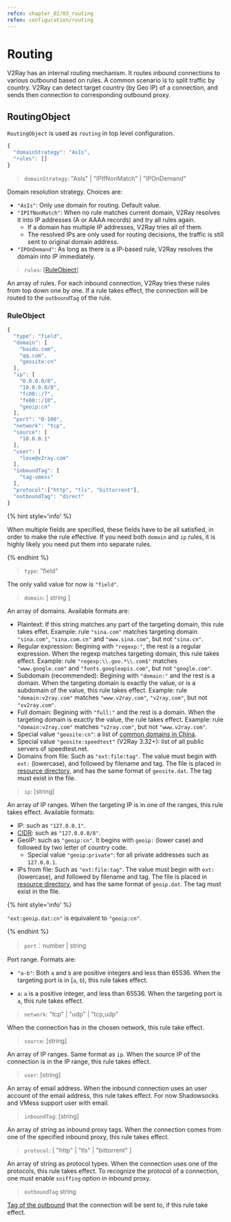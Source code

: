 ```yaml
---
refcn: chapter_02/03_routing
refen: configuration/routing
---
```

# Routing

V2Ray has an internal routing mechanism. It routes inbound connections to various outbound based on rules. A common scenario is to split traffic by country. V2Ray can detect target country (by Geo IP) of a connection, and sends then connection to corresponding outbound proxy.

## RoutingObject

`RoutingObject` is used as `routing` in top level configuration.

```javascript
{
  "domainStrategy": "AsIs",
  "rules": []
}
```

> `domainStrategy`: "AsIs" | "IPIfNonMatch" | "IPOnDemand"

Domain resolution strategy. Choices are:

* `"AsIs"`: Only use domain for routing. Default value.
* `"IPIfNonMatch"`: When no rule matches current domain, V2Ray resolves it into IP addresses (A or AAAA records) and try all rules again. 
  * If a domain has multiple IP addresses, V2Ray tries all of them.
  * The resolved IPs are only used for routing decisions, the traffic is still sent to original domain address.
* `"IPOnDemand"`: As long as there is a IP-based rule, V2Ray resolves the domain into IP immediately.

> `rules`: \[[RuleObject](#ruleobject)\]

An array of rules. For each inbound connection, V2Ray tries these rules from top down one by one. If a rule takes effect, the connection will be routed to the `outboundTag` of the rule.

### RuleObject

```javascript
{
  "type": "field",
  "domain": [
    "baidu.com",
    "qq.com",
    "geosite:cn"
  ],
  "ip": [
    "0.0.0.0/8",
    "10.0.0.0/8",
    "fc00::/7",
    "fe80::/10",
    "geoip:cn"
  ],
  "port": "0-100",
  "network": "tcp",
  "source": [
    "10.0.0.1"
  ],
  "user": [
    "love@v2ray.com"
  ],
  "inboundTag": [
    "tag-vmess"
  ],
  "protocol":["http", "tls", "bittorrent"],
  "outboundTag": "direct"
}
```

{% hint style='info' %}

When multiple fields are specified, these fields have to be all satisfied, in order to make the rule effective. If you need both `domain` and `ip` rules, it is highly likely you need put them into separate rules.

{% endhint %}

> `type`: "field"

The only valid value for now is `"field"`.

> `domain`: \[ string \]

An array of domains. Available formats are:

* Plaintext: If this string matches any part of the targeting domain, this rule takes effet. Example: rule `"sina.com"` matches targeting domain `"sina.com"`, `"sina.com.cn"` and `"www.sina.com"`, but not `"sina.cn"`.
* Regular expression: Begining with `"regexp:"`, the rest is a regular expression. When the regexp matches targeting domain, this rule takes effect. Example: rule `"regexp:\\.goo.*\\.com$"` matches `"www.google.com"` and `"fonts.googleapis.com"`, but not `"google.com"`.
* Subdomain (recommended): Begining with `"domain:"` and the rest is a domain. When the targeting domain is exactly the value, or is a subdomain of the value, this rule takes effect. Example: rule `"domain:v2ray.com"` matches `"www.v2ray.com"`, `"v2ray.com"`, but not `"xv2ray.com"`.
* Full domain: Begining with `"full:"` and the rest is a domain. When the targeting domain is exactly the value, the rule takes effect. Example: rule `"domain:v2ray.com"` matches `"v2ray.com"`, but not `"www.v2ray.com"`.
* Special value `"geosite:cn"`: a list of [common domains in China](https://www.v2ray.com/links/chinasites/).
* Special value `"geosite:speedtest"` (V2Ray 3.32+): list of all public servers of speedtest.net.
* Domains from file: Such as `"ext:file:tag"`. The value must begin with `ext:` (lowercase), and followed by filename and tag. The file is placed in [resource directory](env.md#location-of-v2ray-asset), and has the same format of `geosite.dat`. The tag must exist in the file.

> `ip`: \[string\]

An array of IP ranges. When the targeting IP is in one of the ranges, this rule takes effect. Available formats:

* IP: such as `"127.0.0.1"`.
* [CIDR](https://en.wikipedia.org/wiki/Classless_Inter-Domain_Routing): such as `"127.0.0.0/8"`.
* GeoIP: such as `"geoip:cn"`. It begins with `geoip:` (lower case) and followed by two letter of country code. 
  * Special value `"geoip:private"`: for all private addresses such as `127.0.0.1`.
* IPs from file: Such as `"ext:file:tag"`. The value must begin with `ext:` (lowercase), and followed by filename and tag. The file is placed in [resource directory](env.md#location-of-v2ray-asset), and has the same format of `geoip.dat`. The tag must exist in the file.

{% hint style='info' %}

`"ext:geoip.dat:cn"` is equivalent to `"geoip:cn"`.

{% endhint %}

> `port`：number | string

Port range. Formats are:

* `"a-b"`: Both `a` and `b` are positive integers and less than 65536. When the targeting port is in [`a`, `b`), this rule takes effect.

* `a`: `a` is a positive integer, and less than 65536. When the targeting port is `a`, this rule takes effect.

> `network`: "tcp" | "udp" | "tcp,udp"

When the connection has in the chosen network, this rule take effect.

> `source`: \[string\]

An array of IP ranges. Same format as `ip`. When the source IP of the connection is in the IP range, this rule takes effect.

> `user`: \[string\]

An array of email address. When the inbound connection uses an user account of the email address, this rule takes effect. For now Shadowsocks and VMess support user with email.

> `inboundTag`: \[string\]

An array of string as inbound proxy tags. When the connection comes from one of the specified inbound proxy, this rule takes effect.

> `protocol`: \[ "http" | "tls" | "bittorrent" \]

An array of string as protocol types. When the connection uses one of the protocols, this rule takes effect. To recognize the protocol of a connection, one must enable `sniffing` option in inbound proxy.

> `outboundTag` string

[Tag of the outbound](protocols.md) that the connection will be sent to, if this rule take effect.
